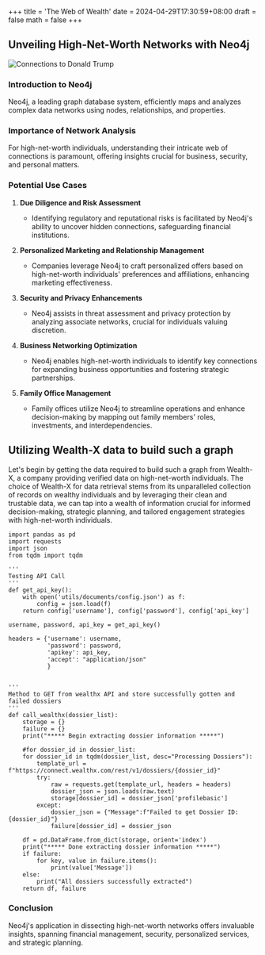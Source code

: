 +++
title = 'The Web of Wealth'
date = 2024-04-29T17:30:59+08:00
draft = false
math = false
+++

## Unveiling High-Net-Worth Networks with Neo4j

![Connections to Donald Trump](/images/Donald_Trump_Graph.png)


### Introduction to Neo4j
Neo4j, a leading graph database system, efficiently maps and analyzes complex data networks using nodes, relationships, and properties.

### Importance of Network Analysis
For high-net-worth individuals, understanding their intricate web of connections is paramount, offering insights crucial for business, security, and personal matters.

### Potential Use Cases

1. **Due Diligence and Risk Assessment**
   - Identifying regulatory and reputational risks is facilitated by Neo4j's ability to uncover hidden connections, safeguarding financial institutions.

2. **Personalized Marketing and Relationship Management**
   - Companies leverage Neo4j to craft personalized offers based on high-net-worth individuals' preferences and affiliations, enhancing marketing effectiveness.

3. **Security and Privacy Enhancements**
   - Neo4j assists in threat assessment and privacy protection by analyzing associate networks, crucial for individuals valuing discretion.

4. **Business Networking Optimization**
   - Neo4j enables high-net-worth individuals to identify key connections for expanding business opportunities and fostering strategic partnerships.

5. **Family Office Management**
   - Family offices utilize Neo4j to streamline operations and enhance decision-making by mapping out family members' roles, investments, and interdependencies.

## Utilizing Wealth-X data to build such a graph

Let's begin by getting the data required to build such a graph from Wealth-X, a company providing verified data on high-net-worth individuals. The choice of Wealth-X for data retrieval stems from its unparalleled collection of records on wealthy individuals and by leveraging their clean and trustable data, we can tap into a wealth of information crucial for informed decision-making, strategic planning, and tailored engagement strategies with high-net-worth individuals.

```
import pandas as pd
import requests
import json
from tqdm import tqdm

'''
Testing API Call
'''
def get_api_key():
    with open('utils/documents/config.json') as f:
        config = json.load(f)
    return config['username'], config['password'], config['api_key']

username, password, api_key = get_api_key()

headers = {'username': username,
           'password': password,
           'apikey': api_key,
           'accept': "application/json"
           }


'''
Method to GET from wealthx API and store successfully gotten and failed dossiers
'''
def call_wealthx(dossier_list):
    storage = {}
    failure = {}
    print("***** Begin extracting dossier information *****")

    #for dossier_id in dossier_list:
    for dossier_id in tqdm(dossier_list, desc="Processing Dossiers"):
        template_url = f"https://connect.wealthx.com/rest/v1/dossiers/{dossier_id}"
        try:
            raw = requests.get(template_url, headers = headers)
            dossier_json = json.loads(raw.text)
            storage[dossier_id] = dossier_json['profilebasic']
        except:
            dossier_json = {"Message":f"Failed to get Dossier ID: {dossier_id}"}
            failure[dossier_id] = dossier_json
    
    df = pd.DataFrame.from_dict(storage, orient='index')
    print("***** Done extracting dossier information *****")
    if failure:
        for key, value in failure.items():
            print(value['Message'])
    else:
        print("All dossiers successfully extracted")
    return df, failure
```

### Conclusion
Neo4j's application in dissecting high-net-worth networks offers invaluable insights, spanning financial management, security, personalized services, and strategic planning.